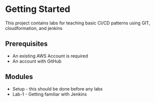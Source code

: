 # Getting Started 
This project contains labs for teaching basic CI/CD patterns using GIT, cloudformation, and jenkins

## Prerequisites
* An existing AWS Account is required 
* An account with GitHub 

## Modules
* Setup - this should be done before any labs
* Lab-1 - Getting familiar with Jenkins
